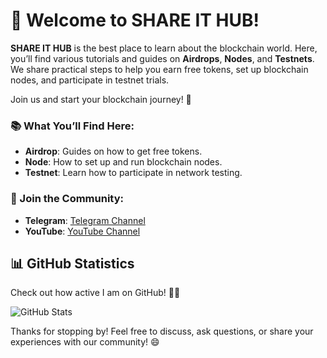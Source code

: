 # 👋 Welcome to **SHARE IT HUB**!

**SHARE IT HUB** is the best place to learn about the blockchain world. Here, you’ll find various tutorials and guides on **Airdrops**, **Nodes**, and **Testnets**. We share practical steps to help you earn free tokens, set up blockchain nodes, and participate in testnet trials.

Join us and start your blockchain journey! 🚀

### 📚 What You’ll Find Here:
- **Airdrop**: Guides on how to get free tokens.
- **Node**: How to set up and run blockchain nodes.
- **Testnet**: Learn how to participate in network testing.

### 💬 Join the Community:
- **Telegram**: [Telegram Channel](https://t.me/SHAREITHUB_COM)
- **YouTube**: [YouTube Channel](www.youtube.com/@SHAREITHUB_COM)

## 📊 **GitHub Statistics**

Check out how active I am on GitHub! 🚀✨

![GitHub Stats](https://github-readme-stats.vercel.app/api?username=shareithub&show_icons=true&count_private=true&hide=prs&hide_title=true&hide_border=true&theme=radical)

Thanks for stopping by! Feel free to discuss, ask questions, or share your experiences with our community! 😄
